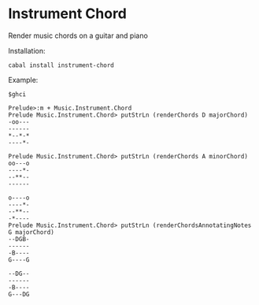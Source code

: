 Instrument Chord
=====

Render music chords on a guitar and piano

Installation:

```
cabal install instrument-chord
```

Example:

```
$ghci

Prelude>:m + Music.Instrument.Chord 
Prelude Music.Instrument.Chord> putStrLn (renderChords D majorChord)
-oo---
------
*--*-*
----*-

Prelude Music.Instrument.Chord> putStrLn (renderChords A minorChord)
oo---o
----*-
--**--
------
       
o----o
----*-
--**--
-*----
Prelude Music.Instrument.Chord> putStrLn (renderChordsAnnotatingNotes G majorChord)
--DGB-
------
-B----
G----G
       
--DG--
------
-B----
G---DG

```
